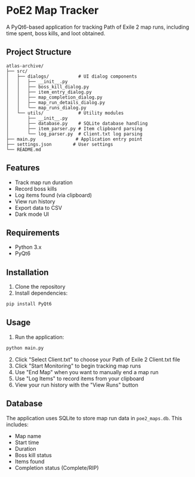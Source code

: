 # PoE2 Map Tracker

A PyQt6-based application for tracking Path of Exile 2 map runs, including time spent, boss kills, and loot obtained.

## Project Structure

```
atlas-archive/
├── src/
│   ├── dialogs/           # UI dialog components
│   │   ├── __init__.py
│   │   ├── boss_kill_dialog.py
│   │   ├── item_entry_dialog.py
│   │   ├── map_completion_dialog.py
│   │   ├── map_run_details_dialog.py
│   │   └── map_runs_dialog.py
│   └── utils/             # Utility modules
│       ├── __init__.py
│       ├── database.py    # SQLite database handling
│       ├── item_parser.py # Item clipboard parsing
│       └── log_parser.py  # Client.txt log parsing
├── main.py               # Application entry point
├── settings.json        # User settings
└── README.md
```

## Features

- Track map run duration
- Record boss kills
- Log items found (via clipboard)
- View run history
- Export data to CSV
- Dark mode UI

## Requirements

- Python 3.x
- PyQt6

## Installation

1. Clone the repository
2. Install dependencies:
```bash
pip install PyQt6
```

## Usage

1. Run the application:
```bash
python main.py
```

2. Click "Select Client.txt" to choose your Path of Exile 2 Client.txt file
3. Click "Start Monitoring" to begin tracking map runs
4. Use "End Map" when you want to manually end a map run
5. Use "Log Items" to record items from your clipboard
6. View your run history with the "View Runs" button

## Database

The application uses SQLite to store map run data in `poe2_maps.db`. This includes:
- Map name
- Start time
- Duration
- Boss kill status
- Items found
- Completion status (Complete/RIP)
